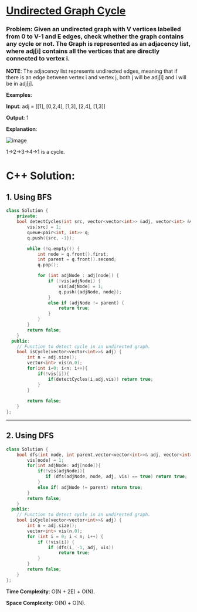 # [Undirected Graph Cycle](https://www.geeksforgeeks.org/problems/detect-cycle-in-an-undirected-graph/1)  
### Problem: Given an undirected graph with V vertices labelled from 0 to V-1 and E edges, check whether the graph contains any cycle or not. The Graph is represented as an adjacency list, where adj[i] contains all the vertices that are directly connected to vertex i.


**NOTE**: The adjacency list represents undirected edges, meaning that if there is an edge between vertex i and vertex j, both j will be adj[i] and i will be in adj[j].

**Examples**:

**Input**: adj = [[1], [0,2,4], [1,3], [2,4], [1,3]] 

**Output**: 1

**Explanation**:

![image](https://github.com/user-attachments/assets/881ac43f-5d7c-44de-877a-6ee457f7db0c)

1->2->3->4->1 is a cycle.

# C++ Solution:
## 1. Using BFS
```cpp
class Solution {
    private:
    bool detectCycles(int src, vector<vector<int>> &adj, vector<int> &vis){
        vis[src] = 1;
        queue<pair<int, int>> q;
        q.push({src, -1});

        while (!q.empty()) {
            int node = q.front().first;
            int parent = q.front().second;
            q.pop();

            for (int adjNode : adj[node]) {
                if (!vis[adjNode]) {  
                    vis[adjNode] = 1;
                    q.push({adjNode, node});
                } 
                else if (adjNode != parent) {
                    return true;
                }
            }
        }
        return false;
    }
  public:
    // Function to detect cycle in an undirected graph.
    bool isCycle(vector<vector<int>>& adj) {
        int n = adj.size();
        vector<int> vis(n,0);
        for(int i=0; i<n; i++){
            if(!vis[i]){
                if(detectCycles(i,adj,vis)) return true;
            }
        }
        
        return false;
    }
};
```
--- 
## 2. Using DFS
```cpp
class Solution {
    bool dfs(int node, int parent,vector<vector<int>>& adj, vector<int> &vis){
        vis[node] = 1;
        for(int adjNode: adj[node]){
            if(!vis[adjNode]){
               if (dfs(adjNode, node, adj, vis) == true) return true;
            }
            else if( adjNode != parent) return true;
        }
        return false;
    }
  public:
    // Function to detect cycle in an undirected graph.
    bool isCycle(vector<vector<int>>& adj) {
        int n = adj.size();
        vector<int> vis(n,0);
        for (int i = 0; i < n; i++) {
            if (!vis[i]) {  
                if (dfs(i, -1, adj, vis)) 
                    return true;
            }
        }
        return false; 
    }
};
```
<p>
  
  **Time Complexity**: O(N + 2E) + O(N).
  
  **Space Complexity**: O(N) + O(N).
</p>
